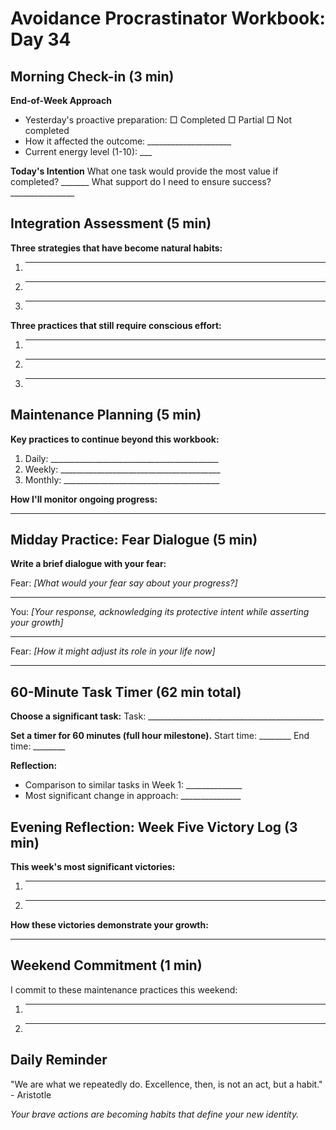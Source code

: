 # Avoidance Procrastinator Workbook: Day 34

## Morning Check-in (3 min)

**End-of-Week Approach**
- Yesterday's proactive preparation: □ Completed □ Partial □ Not completed
- How it affected the outcome: _____________________
- Current energy level (1-10): ___

**Today's Intention**
What one task would provide the most value if completed? _______
What support do I need to ensure success? ________________

## Integration Assessment (5 min)

**Three strategies that have become natural habits:**
1. ________________________________________________
2. ________________________________________________
3. ________________________________________________

**Three practices that still require conscious effort:**
1. ________________________________________________
2. ________________________________________________
3. ________________________________________________

## Maintenance Planning (5 min)

**Key practices to continue beyond this workbook:**
1. Daily: __________________________________________
2. Weekly: ________________________________________
3. Monthly: _______________________________________

**How I'll monitor ongoing progress:**
________________________________________________

## Midday Practice: Fear Dialogue (5 min)

**Write a brief dialogue with your fear:**

Fear: *[What would your fear say about your progress?]*
________________________________________________

You: *[Your response, acknowledging its protective intent while asserting your growth]*
________________________________________________

Fear: *[How it might adjust its role in your life now]*
________________________________________________

## 60-Minute Task Timer (62 min total)

**Choose a significant task:**
Task: ____________________________________________

**Set a timer for 60 minutes (full hour milestone).**
Start time: ________ End time: ________

**Reflection:**
- Comparison to similar tasks in Week 1: ______________
- Most significant change in approach: _______________

## Evening Reflection: Week Five Victory Log (3 min)

**This week's most significant victories:**
1. ________________________________________________
2. ________________________________________________

**How these victories demonstrate your growth:**
________________________________________________

## Weekend Commitment (1 min)

I commit to these maintenance practices this weekend:
1. ________________________________________________
2. ________________________________________________

## Daily Reminder

"We are what we repeatedly do. Excellence, then, is not an act, but a habit." - Aristotle

*Your brave actions are becoming habits that define your new identity.*